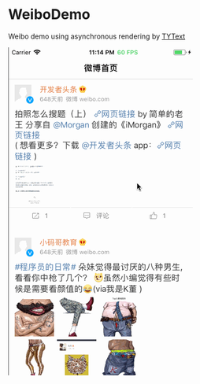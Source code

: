# WeiboDemo
Weibo demo using asynchronous rendering by [TYText](https://github.com/12207480/TYText)

![image](https://github.com/12207480/WeiboDemo/blob/master/screenShot/WeiBoDemo.gif)
